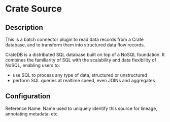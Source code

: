 
# Crate Source

Description
---
This is a batch connector plugin to read data records from a Crate database, and to transform them 
into structured data flow records.

CrateDB is a distributed SQL database built on top of a NoSQL foundation. It combines the familiarity of SQL
with the scalability and data flexibility of NoSQL, enabling users to:

* use SQL to process any type of data, structured or unstructured
* perform SQL queries at realtime speed, even JOINs and aggregates

Configuration
---
Reference Name: Name used to uniquely identify this source for lineage, annotating metadata, etc.
